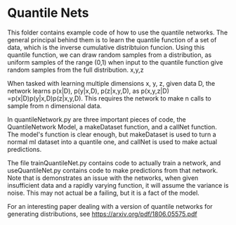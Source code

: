 # Quantile Nets
This folder contains example code of how to use the quantile networks. The general principal behind them is to learn the quantile function of a set of data, which is the inverse cumulative distribtuion funcion. Using this quantile function, we can draw random samples from a distribution, as uniform samples of the range (0,1) when input to the quantile function give random samples from the full distribution. x,y,z

When tasked with learning multiple dimensions x, y, z, given data D, the network learns p(x|D), p(y|x,D), p(z|x,y,D), as p(x,y,z|D) =p(x|D)p(y|x,D)p(z|x,y,D). This requires the network to make n calls to sample from n dimensional data.

In quantileNetwork.py are three important pieces of code, the QuantileNetwork Model, a makeDataset function, and a callNet function. The model's function is clear enough, but makeDataset is used to turn a normal ml dataset into a quantile one, and callNet is used to make actual predictions.

The file trainQuantileNet.py contains code to actually train a network, and useQuantileNet.py contains code to make predictions from that network. Note that is demonstrates an issue with the networks, when given insufficient data and a rapidly varying function, it will assume the variance is noise. This may not actual be a failing, but it is a fact of the model.

For an interesting paper dealing with a version of quantile networks for generating distributions, see  https://arxiv.org/pdf/1806.05575.pdf
